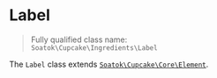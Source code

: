 # Label

> Fully qualified class name:  
> `Soatok\Cupcake\Ingredients\Label`

The `Label` class extends [`Soatok\Cupcake\Core\Element`](../Core/Element.md).

